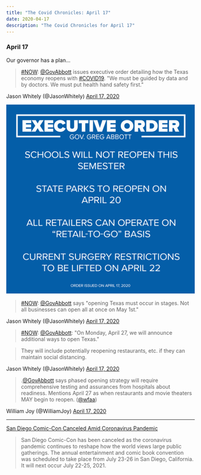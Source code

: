 ```yaml
---
title: "The Covid Chronicles: April 17"
date: 2020-04-17
description: "The Covid Chronicles for April 17"
---
```


### April 17

Our governor has a plan...

> [#NOW](https://twitter.com/hashtag/NOW?src=hash&ref_src=twsrc%5Etfw): [@GovAbbott](https://twitter.com/GovAbbott) issues executive order detailing how the Texas economy reopens with [#COVID19](https://twitter.com/hashtag/COVID19?src=hash&ref_src=twsrc%5Etfw). "We must be guided by data and by doctors. We must put health hand safety first."

 Jason Whitely (@JasonWhitely) [April 17, 2020](https://twitter.com/JasonWhitely/status/1251195293527347203)

![Executive Order from Gov. Greg Abbott](abbott_order.png)

> [#NOW](https://twitter.com/hashtag/NOW?src=hash&ref_src=twsrc%5Etfw): [@GovAbbott](https://twitter.com/GovAbbott) says "opening Texas must occur in stages. Not all businesses can open all at once on May 1st."

 Jason Whitely (@JasonWhitely) [April 17, 2020](https://twitter.com/JasonWhitely/status/1251196437204959238)

> [#NOW](https://twitter.com/hashtag/NOW?src=hash&ref_src=twsrc%5Etfw): [@GovAbbott](https://twitter.com/GovAbbott): "On Monday, April 27, we will announce additional ways to open Texas."  
  
> They will include potentially reopening restaurants, etc. if they can maintain social distancing.

 Jason Whitely (@JasonWhitely) [April 17, 2020](https://twitter.com/JasonWhitely/status/1251198459211927553)

> .[@GovAbbott](https://twitter.com/GovAbbott) says phased opening strategy will require comprehensive testing and assurances from hospitals about readiness. Mentions April 27 as when restaurants and movie theaters MAY begin to reopen. ([@wfaa](https://twitter.com/wfaa))

 William Joy (@WilliamJoy) [April 17, 2020](https://twitter.com/WilliamJoy/status/1251198684743847940)

- - -

[San Diego Comic-Con Canceled Amid Coronavirus Pandemic](https://www.hollywoodreporter.com/amp/heat-vision/san-diego-comic-con-canceled-coronavirus-pandemic-1284432?__twitter_impression=true)

> San Diego Comic-Con has been canceled as the coronavirus pandemic continues to reshape how the world views large public gatherings. The annual entertainment and comic book convention was scheduled to take place from July 23-26 in San Diego, California. It will next occur July 22-25, 2021.